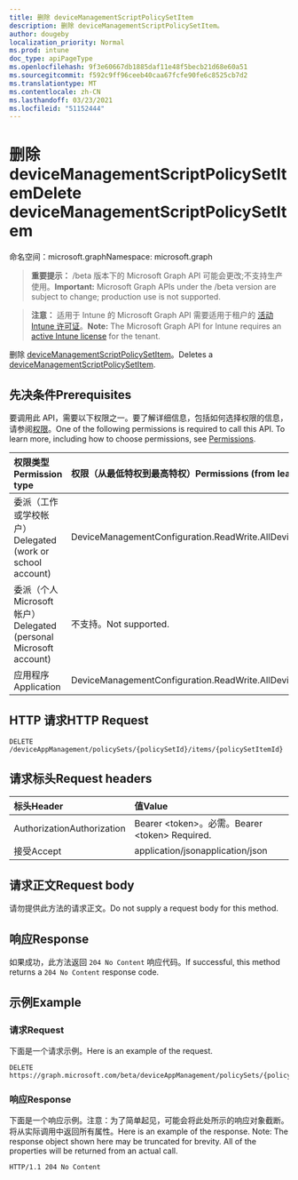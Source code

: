 ```yaml
---
title: 删除 deviceManagementScriptPolicySetItem
description: 删除 deviceManagementScriptPolicySetItem。
author: dougeby
localization_priority: Normal
ms.prod: intune
doc_type: apiPageType
ms.openlocfilehash: 9f3e60667db1885daf11e48f5becb21d68e60a51
ms.sourcegitcommit: f592c9ff96ceeb40caa67fcfe90fe6c8525cb7d2
ms.translationtype: MT
ms.contentlocale: zh-CN
ms.lasthandoff: 03/23/2021
ms.locfileid: "51152444"
---
```

# <a name="delete-devicemanagementscriptpolicysetitem"></a><span data-ttu-id="3e5ff-103">删除 deviceManagementScriptPolicySetItem</span><span class="sxs-lookup"><span data-stu-id="3e5ff-103">Delete deviceManagementScriptPolicySetItem</span></span>

<span data-ttu-id="3e5ff-104">命名空间：microsoft.graph</span><span class="sxs-lookup"><span data-stu-id="3e5ff-104">Namespace: microsoft.graph</span></span>

> <span data-ttu-id="3e5ff-105">**重要提示：** /beta 版本下的 Microsoft Graph API 可能会更改;不支持生产使用。</span><span class="sxs-lookup"><span data-stu-id="3e5ff-105">**Important:** Microsoft Graph APIs under the /beta version are subject to change; production use is not supported.</span></span>

> <span data-ttu-id="3e5ff-106">**注意：** 适用于 Intune 的 Microsoft Graph API 需要适用于租户的 [活动 Intune 许可证](https://go.microsoft.com/fwlink/?linkid=839381)。</span><span class="sxs-lookup"><span data-stu-id="3e5ff-106">**Note:** The Microsoft Graph API for Intune requires an [active Intune license](https://go.microsoft.com/fwlink/?linkid=839381) for the tenant.</span></span>

<span data-ttu-id="3e5ff-107">删除 [deviceManagementScriptPolicySetItem](../resources/intune-policyset-devicemanagementscriptpolicysetitem.md)。</span><span class="sxs-lookup"><span data-stu-id="3e5ff-107">Deletes a [deviceManagementScriptPolicySetItem](../resources/intune-policyset-devicemanagementscriptpolicysetitem.md).</span></span>

## <a name="prerequisites"></a><span data-ttu-id="3e5ff-108">先决条件</span><span class="sxs-lookup"><span data-stu-id="3e5ff-108">Prerequisites</span></span>
<span data-ttu-id="3e5ff-p101">要调用此 API，需要以下权限之一。要了解详细信息，包括如何选择权限的信息，请参阅[权限](/graph/permissions-reference)。</span><span class="sxs-lookup"><span data-stu-id="3e5ff-p101">One of the following permissions is required to call this API. To learn more, including how to choose permissions, see [Permissions](/graph/permissions-reference).</span></span>

|<span data-ttu-id="3e5ff-111">权限类型</span><span class="sxs-lookup"><span data-stu-id="3e5ff-111">Permission type</span></span>|<span data-ttu-id="3e5ff-112">权限（从最低特权到最高特权）</span><span class="sxs-lookup"><span data-stu-id="3e5ff-112">Permissions (from least to most privileged)</span></span>|
|:---|:---|
|<span data-ttu-id="3e5ff-113">委派（工作或学校帐户）</span><span class="sxs-lookup"><span data-stu-id="3e5ff-113">Delegated (work or school account)</span></span>|<span data-ttu-id="3e5ff-114">DeviceManagementConfiguration.ReadWrite.All</span><span class="sxs-lookup"><span data-stu-id="3e5ff-114">DeviceManagementConfiguration.ReadWrite.All</span></span>|
|<span data-ttu-id="3e5ff-115">委派（个人 Microsoft 帐户）</span><span class="sxs-lookup"><span data-stu-id="3e5ff-115">Delegated (personal Microsoft account)</span></span>|<span data-ttu-id="3e5ff-116">不支持。</span><span class="sxs-lookup"><span data-stu-id="3e5ff-116">Not supported.</span></span>|
|<span data-ttu-id="3e5ff-117">应用程序</span><span class="sxs-lookup"><span data-stu-id="3e5ff-117">Application</span></span>|<span data-ttu-id="3e5ff-118">DeviceManagementConfiguration.ReadWrite.All</span><span class="sxs-lookup"><span data-stu-id="3e5ff-118">DeviceManagementConfiguration.ReadWrite.All</span></span>|

## <a name="http-request"></a><span data-ttu-id="3e5ff-119">HTTP 请求</span><span class="sxs-lookup"><span data-stu-id="3e5ff-119">HTTP Request</span></span>
<!-- {
  "blockType": "ignored"
}
-->
``` http
DELETE /deviceAppManagement/policySets/{policySetId}/items/{policySetItemId}
```

## <a name="request-headers"></a><span data-ttu-id="3e5ff-120">请求标头</span><span class="sxs-lookup"><span data-stu-id="3e5ff-120">Request headers</span></span>
|<span data-ttu-id="3e5ff-121">标头</span><span class="sxs-lookup"><span data-stu-id="3e5ff-121">Header</span></span>|<span data-ttu-id="3e5ff-122">值</span><span class="sxs-lookup"><span data-stu-id="3e5ff-122">Value</span></span>|
|:---|:---|
|<span data-ttu-id="3e5ff-123">Authorization</span><span class="sxs-lookup"><span data-stu-id="3e5ff-123">Authorization</span></span>|<span data-ttu-id="3e5ff-124">Bearer &lt;token&gt;。必需。</span><span class="sxs-lookup"><span data-stu-id="3e5ff-124">Bearer &lt;token&gt; Required.</span></span>|
|<span data-ttu-id="3e5ff-125">接受</span><span class="sxs-lookup"><span data-stu-id="3e5ff-125">Accept</span></span>|<span data-ttu-id="3e5ff-126">application/json</span><span class="sxs-lookup"><span data-stu-id="3e5ff-126">application/json</span></span>|

## <a name="request-body"></a><span data-ttu-id="3e5ff-127">请求正文</span><span class="sxs-lookup"><span data-stu-id="3e5ff-127">Request body</span></span>
<span data-ttu-id="3e5ff-128">请勿提供此方法的请求正文。</span><span class="sxs-lookup"><span data-stu-id="3e5ff-128">Do not supply a request body for this method.</span></span>

## <a name="response"></a><span data-ttu-id="3e5ff-129">响应</span><span class="sxs-lookup"><span data-stu-id="3e5ff-129">Response</span></span>
<span data-ttu-id="3e5ff-130">如果成功，此方法返回 `204 No Content` 响应代码。</span><span class="sxs-lookup"><span data-stu-id="3e5ff-130">If successful, this method returns a `204 No Content` response code.</span></span>

## <a name="example"></a><span data-ttu-id="3e5ff-131">示例</span><span class="sxs-lookup"><span data-stu-id="3e5ff-131">Example</span></span>

### <a name="request"></a><span data-ttu-id="3e5ff-132">请求</span><span class="sxs-lookup"><span data-stu-id="3e5ff-132">Request</span></span>
<span data-ttu-id="3e5ff-133">下面是一个请求示例。</span><span class="sxs-lookup"><span data-stu-id="3e5ff-133">Here is an example of the request.</span></span>
``` http
DELETE https://graph.microsoft.com/beta/deviceAppManagement/policySets/{policySetId}/items/{policySetItemId}
```

### <a name="response"></a><span data-ttu-id="3e5ff-134">响应</span><span class="sxs-lookup"><span data-stu-id="3e5ff-134">Response</span></span>
<span data-ttu-id="3e5ff-p102">下面是一个响应示例。注意：为了简单起见，可能会将此处所示的响应对象截断。将从实际调用中返回所有属性。</span><span class="sxs-lookup"><span data-stu-id="3e5ff-p102">Here is an example of the response. Note: The response object shown here may be truncated for brevity. All of the properties will be returned from an actual call.</span></span>
``` http
HTTP/1.1 204 No Content
```




